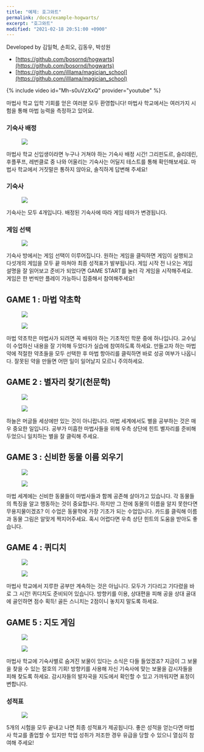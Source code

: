 ```yaml
---
title: "예제: 호그와트"
permalink: /docs/example-hogwarts/
excerpt: "호그와트"
modified: "2021-02-18 20:51:00 +0900"
---
```

Developed by 김일혁, 손희오, 김동우, 박성원
- [https://github.com/bosornd/hogwarts](https://github.com/bosornd/hogwarts)
- [https://github.com/illlama/magician_school](https://github.com/illlama/magician_school)

{% include video id="Mh-s0uVzXxQ" provider="youtube" %}

마법사 학교 입학 기회를 얻은 여러분 모두 환영합니다! 마법사 학교에서는 여러가지 시험을 통해 마법 능력을 측정하고 있어요.

### 기숙사 배정
<figure>
  <img src="https://user-images.githubusercontent.com/71178153/101273222-bf7b7400-37d6-11eb-901f-2940fcc9a182.PNG">
</figure>
마법사 학교 신입생이라면 누구나 거쳐야 하는 기숙사 배정 시간! 그리핀도르, 슬리데린, 후플푸프, 레번클로 중 나와 어울리는
기숙사는 어딜지 테스트를 통해 확인해보세요. 마법사 학교에서 거짓말은 통하지 않아요, 솔직하게 답변해 주세요!

### 기숙사
<figure>
  <img src="https://user-images.githubusercontent.com/71178153/101273716-3f0b4200-37db-11eb-9fba-f29f77498309.png">
</figure>
기숙사는 모두 4개입니다. 배정된 기숙사에 따라 게임 테마가 변경됩니다.

### 게임 선택
<figure>
  <img src="https://user-images.githubusercontent.com/71178153/101273719-416d9c00-37db-11eb-9fc3-8746aae3c22a.PNG">
</figure>
기숙사 방에서는 게임 선택이 이루어집니다. 원하는 게임을 클릭하면 게임이 실행되고 다섯개의 게임을 모두 끝 마쳐야 최종 성적표가 발부됩니다.
게임 시작 전 나오는 게임 설명을 잘 읽어보고 준비가 되었다면 GAME START를 눌러 각 게임을 시작해주세요.
게임은 한 번씩만 플레이 가능하니 집중해서 참여해주세요!

## GAME 1 : 마법 약초학
<figure>
  <img src="https://user-images.githubusercontent.com/71178153/101273236-ce622680-37d6-11eb-80a0-d6aae4556070.PNG">
</figure>
<figure>
  <img src="https://user-images.githubusercontent.com/71178153/101273245-da4de880-37d6-11eb-9191-d8343a270e73.PNG">
</figure>
마법 약초학은 마법사가 되려면 꼭 배워야 하는 기초적인 학문 중에 하나입니다. 교수님이 수업하신 내용을 잘 기억해 두었다가 실습에 참여하도록 하세요.
만들고자 하는 마법약에 적절한 약초들을 모두 선택한 후 마법 항아리를 클릭하면 바로 성공 여부가 나옵니다.
잘못된 약을 만들면 어떤 일이 일어날지 모르니 주의하세요.

## GAME 2 : 별자리 찾기(천문학)
<figure>
  <img src="https://user-images.githubusercontent.com/71178153/101273246-dd48d900-37d6-11eb-8896-3a8fc6e4285a.PNG">
</figure>
<figure>
  <img src="https://user-images.githubusercontent.com/71178153/101273247-dfab3300-37d6-11eb-814f-a21220048428.PNG">
</figure>
하늘은 머글들 세상에만 있는 것이 아니랍니다. 마법 세계에서도 별을 공부하는 것은 매우 중요한 일입니다.
공부가 미흡한 마법사들을 위헤 우측 상단에 힌트 별자리를 준비해 두었으니 일치하는 별을 잘 클릭해 주세요.

## GAME 3 : 신비한 동물 이름 외우기
<figure>
  <img src="https://user-images.githubusercontent.com/71178153/101273249-e174f680-37d6-11eb-812d-1603c316fe00.PNG">
</figure>
<figure>
  <img src="https://user-images.githubusercontent.com/71178153/101273253-e8036e00-37d6-11eb-9867-ffc8d46f60fa.PNG">
</figure>
마법 세계에는 신비한 동물들이 마법사들과 함께 공존해 살아가고 있습니다. 각 동물들의 특징을 알고 행동하는 것이 중요합니다.
하지만 그 전에 동물의 이름을 알지 못한다면 무용지물이겠죠? 이 수업은 동물학에 가장 기초가 되는 수업입니다.
카드를 클릭해 이름과 동물 그림은 알맞게 짝지어주세요. 혹시 어렵다면 우측 상단 힌트의 도움을 받아도 좋습니다.

## GAME 4 : 퀴디치
<figure>
  <img src="https://user-images.githubusercontent.com/71178153/101273267-f9e51100-37d6-11eb-9f52-09a4e2ebefcb.PNG">
</figure>
<figure>
  <img src="https://user-images.githubusercontent.com/71178153/101273270-fc476b00-37d6-11eb-8462-14e31286b67b.PNG">
</figure>
마법사 학교에서 지루한 공부만 계속하는 것은 아닙니다. 모두가 기다리고 기다렸을 바로 그 시간! 퀴디치도 준비되어 있습니다.
방향키를 이용, 상대편을 피해 공을 상대 골대에 골인하면 점수 획득! 골든 스니치는 2점이니 놓치지 말도록 하세요.

## GAME 5 : 지도 게임
<figure>
  <img src="https://user-images.githubusercontent.com/71178153/101273254-ea65c800-37d6-11eb-9167-b0dd4806c4a7.PNG">
</figure>
<figure>
  <img src="https://user-images.githubusercontent.com/71178153/101273260-f3569980-37d6-11eb-98f0-ae748a3c0649.PNG">
</figure>
마법사 학교에 기숙사별로 숨겨진 보물이 있다는 소식은 다들 들었겠죠?
지금이 그 보물을 찾을 수 있는 절호의 기회! 방향키를 사용해 자신 기숙사에 맞는 보물을 감시자들을 피해 찾도록 하세요.
감시자들의 발자국을 지도에서 확인할 수 있고 가까워지면 표정이 변합니다.

### 성적표
<figure>
  <img src="https://user-images.githubusercontent.com/71178153/101273264-f6ea2080-37d6-11eb-8e63-b05b6dec0712.PNG">
</figure>
5개의 시험을 모두 끝내고 나면 최종 성적표가 제공됩니다. 좋은 성적을 얻는다면 마법사 학교를 졸업할 수 있지만
학업 성취가 저조한 경우 유급을 당할 수 있으니 열심히 참여해 주세요!
